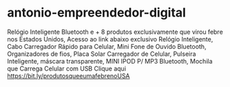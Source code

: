 # antonio-empreendedor-digital
Relógio Inteligente Bluetooth e + 8 produtos exclusivamente que virou febre nos Estados Unidos, Acesso ao link abaixo exclusivo Relógio Inteligente, Cabo Carregador Rápido para Celular,  Mini Fone de Ouvido Bluetooth, Organizadores de fios, Placa Solar Carregador de Celular, Pulseira Inteligente, máscara transparente, MINI IPOD P/ MP3 Bluetooth, Mochila que Carrega Celular com USB Clique aqui https://bit.ly/produtosqueeumafebrenoUSA
